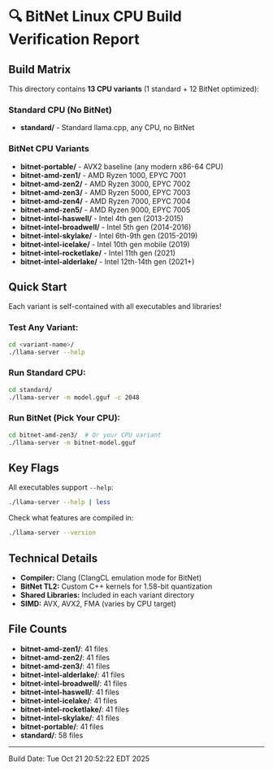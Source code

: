 # 🔍 BitNet Linux CPU Build Verification Report

## Build Matrix

This directory contains **13 CPU variants** (1 standard + 12 BitNet optimized):

### Standard CPU (No BitNet)
- **standard/** - Standard llama.cpp, any CPU, no BitNet

### BitNet CPU Variants
- **bitnet-portable/** - AVX2 baseline (any modern x86-64 CPU)
- **bitnet-amd-zen1/** - AMD Ryzen 1000, EPYC 7001
- **bitnet-amd-zen2/** - AMD Ryzen 3000, EPYC 7002  
- **bitnet-amd-zen3/** - AMD Ryzen 5000, EPYC 7003
- **bitnet-amd-zen4/** - AMD Ryzen 7000, EPYC 7004
- **bitnet-amd-zen5/** - AMD Ryzen 9000, EPYC 7005
- **bitnet-intel-haswell/** - Intel 4th gen (2013-2015)
- **bitnet-intel-broadwell/** - Intel 5th gen (2014-2016)
- **bitnet-intel-skylake/** - Intel 6th-9th gen (2015-2019)
- **bitnet-intel-icelake/** - Intel 10th gen mobile (2019)
- **bitnet-intel-rocketlake/** - Intel 11th gen (2021)
- **bitnet-intel-alderlake/** - Intel 12th-14th gen (2021+)

## Quick Start

Each variant is self-contained with all executables and libraries!

### Test Any Variant:
```bash
cd <variant-name>/
./llama-server --help
```

### Run Standard CPU:
```bash
cd standard/
./llama-server -m model.gguf -c 2048
```

### Run BitNet (Pick Your CPU):
```bash
cd bitnet-amd-zen3/  # Or your CPU variant
./llama-server -m bitnet-model.gguf
```

## Key Flags

All executables support `--help`:
```bash
./llama-server --help | less
```

Check what features are compiled in:
```bash
./llama-server --version
```

## Technical Details

- **Compiler:** Clang (ClangCL emulation mode for BitNet)
- **BitNet TL2:** Custom C++ kernels for 1.58-bit quantization
- **Shared Libraries:** Included in each variant directory
- **SIMD:** AVX, AVX2, FMA (varies by CPU target)

## File Counts

- **bitnet-amd-zen1/**: 41 files
- **bitnet-amd-zen2/**: 41 files
- **bitnet-amd-zen3/**: 41 files
- **bitnet-intel-alderlake/**: 41 files
- **bitnet-intel-broadwell/**: 41 files
- **bitnet-intel-haswell/**: 41 files
- **bitnet-intel-icelake/**: 41 files
- **bitnet-intel-rocketlake/**: 41 files
- **bitnet-intel-skylake/**: 41 files
- **bitnet-portable/**: 41 files
- **standard/**: 58 files

---
Build Date: Tue Oct 21 20:52:22 EDT 2025
